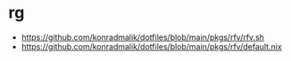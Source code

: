 # rg

* https://github.com/konradmalik/dotfiles/blob/main/pkgs/rfv/rfv.sh
* https://github.com/konradmalik/dotfiles/blob/main/pkgs/rfv/default.nix
